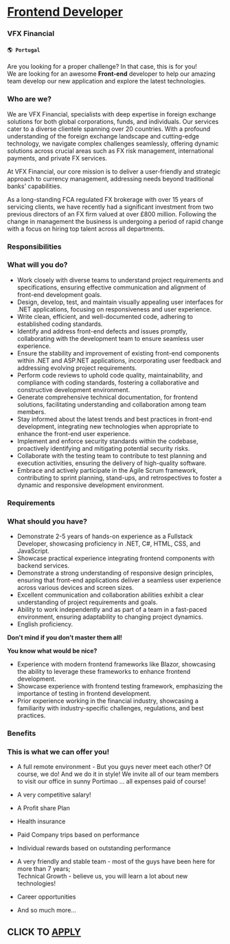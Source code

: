 # [Frontend Developer](https://www.remotewlb.com/apply/frontend-developer-65053)  
### VFX Financial  
#### `🌎 Portugal`  

Are you looking for a proper challenge? In that case, this is for you!  
We are looking for an awesome **Front-end** developer to help our amazing team develop our new application and explore the latest technologies.

### Who are we?

We are VFX Financial, specialists with deep expertise in foreign exchange solutions for both global corporations, funds, and individuals. Our services cater to a diverse clientele spanning over 20 countries. With a profound understanding of the foreign exchange landscape and cutting-edge technology, we navigate complex challenges seamlessly, offering dynamic solutions across crucial areas such as FX risk management, international payments, and private FX services.

At VFX Financial, our core mission is to deliver a user-friendly and strategic approach to currency management, addressing needs beyond traditional banks' capabilities.

As a long-standing FCA regulated FX brokerage with over 15 years of servicing clients, we have recently had a significant investment from two previous directors of an FX firm valued at over £800 million. Following the change in management the business is undergoing a period of rapid change with a focus on hiring top talent across all departments.

### Responsibilities

### What will you do?

  * Work closely with diverse teams to understand project requirements and specifications, ensuring effective communication and alignment of front-end development goals.
  * Design, develop, test, and maintain visually appealing user interfaces for .NET applications, focusing on responsiveness and user experience.
  * Write clean, efficient, and well-documented code, adhering to established coding standards.
  * Identify and address front-end defects and issues promptly, collaborating with the development team to ensure seamless user experience.
  * Ensure the stability and improvement of existing front-end components within .NET and ASP.NET applications, incorporating user feedback and addressing evolving project requirements.
  * Perform code reviews to uphold code quality, maintainability, and compliance with coding standards, fostering a collaborative and constructive development environment.
  * Generate comprehensive technical documentation, for frontend solutions, facilitating understanding and collaboration among team members.
  * Stay informed about the latest trends and best practices in front-end development, integrating new technologies when appropriate to enhance the front-end user experience.
  * Implement and enforce security standards within the codebase, proactively identifying and mitigating potential security risks.
  * Collaborate with the testing team to contribute to test planning and execution activities, ensuring the delivery of high-quality software.
  * Embrace and actively participate in the Agile Scrum framework, contributing to sprint planning, stand-ups, and retrospectives to foster a dynamic and responsive development environment.

### Requirements

### What should you have?

  * Demonstrate 2-5 years of hands-on experience as a Fullstack Developer, showcasing proficiency in .NET, C#, HTML, CSS, and JavaScript.
  * Showcase practical experience integrating frontend components with backend services.
  * Demonstrate a strong understanding of responsive design principles, ensuring that front-end applications deliver a seamless user experience across various devices and screen sizes.
  * Excellent communication and collaboration abilities exhibit a clear understanding of project requirements and goals.
  * Ability to work independently and as part of a team in a fast-paced environment, ensuring adaptability to changing project dynamics.
  * English proficiency.

**Don't mind if you don’t master them all!**  
  
 **You know what would be nice?**

  * Experience with modern frontend frameworks like Blazor, showcasing the ability to leverage these frameworks to enhance frontend development.
  * Showcase experience with frontend testing framework, emphasizing the importance of testing in frontend development.
  * Prior experience working in the financial industry, showcasing a familiarity with industry-specific challenges, regulations, and best practices.

### Benefits

### This is what we can offer you!

  * A full remote environment - But you guys never meet each other? Of course, we do! And we do it in style! We invite all of our team members to visit our office in sunny Portimao … all expenses paid of course! 
  * A very competitive salary!
  * A Profit share Plan
  * Health insurance
  * Paid Company trips based on performance
  * Individual rewards based on outstanding performance
  * A very friendly and stable team - most of the guys have been here for more than 7 years;  
Technical Growth - believe us, you will learn a lot about new technologies!

  * Career opportunities
  * And so much more…

  
## CLICK TO [APPLY](https://www.remotewlb.com/apply/frontend-developer-65053)

